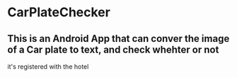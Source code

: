 # CarPlateChecker

## This is an Android App that can conver the image of a Car plate to text, and check whehter or not 
it's registered with the hotel
